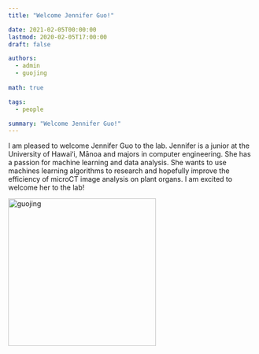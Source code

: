 ```yaml
---
title: "Welcome Jennifer Guo!"

date: 2021-02-05T00:00:00
lastmod: 2020-02-05T17:00:00
draft: false

authors:
  - admin
  - guojing
  
math: true

tags: 
  - people

summary: "Welcome Jennifer Guo!"
---
```


I am pleased to welcome Jennifer Guo to the lab. Jennifer is a junior at the University of Hawaiʻi, Mānoa and majors in computer engineering. She has a passion for machine learning and data analysis. She wants to use machines learning algorithms to research and hopefully improve the efficiency of microCT image analysis on plant organs. I am excited to welcome her to the lab!

<img alt = 'guojing' width='300' src='/img/guojing.jpg' ALIGN = 'center'/>
